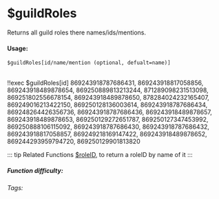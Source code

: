 # $guildRoles
Returns all guild roles there names/ids/mentions.

#### Usage: 
`$guildRoles[id/name/mention (optional, defualt=name)]`


<br/>
<discord-messages>
	<discord-message :bot="false" role-color="#ffcc9a" author="Member">
		!!exec $guildRoles[id]
	</discord-message>
	<discord-message :bot="true" role-color="#0099ff" author="Custom Command" avatar="https://media.discordapp.net/avatars/725721249652670555/781224f90c3b841ba5b40678e032f74a.webp">
		869243918787686431, 869243918817058856, 869243918489878654, 869250889813213244, 871289098231513098, 869251802556678154, 869243918489878650, 878284024232165407, 869249016213422150, 869250128136003614, 869243918787686434, 869248264426356736, 869243918787686436, 869243918489878657, 869243918489878653, 869250129272651787, 869250127347453992, 869250888106115092, 869243918787686430, 869243918787686432, 869243918817058857, 869249218169147422, 869243918489878652, 869244293959794720, 869250129901813820
	</discord-message>
</discord-messages>

::: tip Related Functions
[$roleID](../Role/roleID.md), to return a roleID by name of it
:::

##### Function difficulty: <Badge type="tip" text="Easy" vertical="middle" /> 
###### Tags: <Badge type="tip" text="Guild Roles" vertical="middle" /> <Badge type="tip" text="all roles" vertical="middle" /> <Badge type="tip" text="server roles" vertical="middle" /> <Badge type="tip" text="roles" vertical="middle" /> <Badge type="tip" text="server/ guild" vertical="middle" /> 